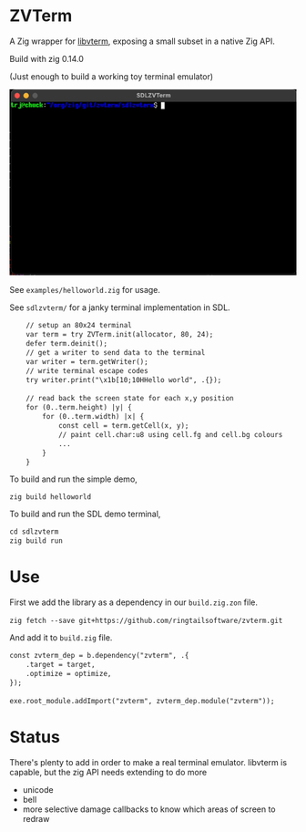 # ZVTerm

A Zig wrapper for [libvterm](https://www.leonerd.org.uk/code/libvterm/), exposing a small subset in a native Zig API.

Build with zig 0.14.0

(Just enough to build a working toy terminal emulator)

![](sdlzvterm/demo.gif)

See `examples/helloworld.zig` for usage.

See `sdlzvterm/` for a janky terminal implementation in SDL.

```zig
    // setup an 80x24 terminal
    var term = try ZVTerm.init(allocator, 80, 24);
    defer term.deinit();
    // get a writer to send data to the terminal
    var writer = term.getWriter();
    // write terminal escape codes
    try writer.print("\x1b[10;10HHello world", .{});

    // read back the screen state for each x,y position
    for (0..term.height) |y| {
        for (0..term.width) |x| {
            const cell = term.getCell(x, y);
            // paint cell.char:u8 using cell.fg and cell.bg colours
            ...
        }
    }
```

To build and run the simple demo,

    zig build helloworld

To build and run the SDL demo terminal,

    cd sdlzvterm
    zig build run



# Use

First we add the library as a dependency in our `build.zig.zon` file.

`zig fetch --save git+https://github.com/ringtailsoftware/zvterm.git`

And add it to `build.zig` file.
```zig
const zvterm_dep = b.dependency("zvterm", .{
    .target = target,
    .optimize = optimize,
});

exe.root_module.addImport("zvterm", zvterm_dep.module("zvterm"));
```

# Status

There's plenty to add in order to make a real terminal emulator. libvterm is capable, but the zig API needs extending to do more

 - unicode
 - bell
 - more selective damage callbacks to know which areas of screen to redraw



